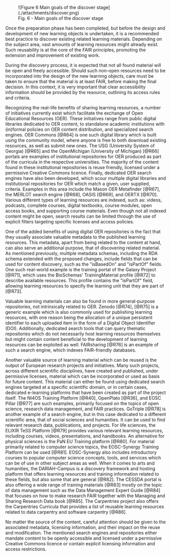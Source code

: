 
<figure markdown>
  ![Figure 6 Main goals of the discover stage](./attachments/discover.png)
  <figcaption>Fig. 6 - Main goals of the discover stage</figcaption>
</figure>


Once the preparation phase has been completed, but before the design and development of new learning objects is undertaken, it is a recommended best practice to discover existing related learning materials. Depending on the subject area, vast amounts of learning resources might already exist. Such reusability is at the core of the FAIR principles, promoting the extension and improvement of existing work.

During the discovery process, it is expected that not all found material will be open and freely accessible. Should such non-open resources need to be incorporated into the design of the new learning objects, care must be taken to ensure that the material is at least FAIR, before making the final decision. In this context, it is very important that clear accessibility information should be provided by the resource, outlining its access rules and criteria. 

Recognizing the real-life benefits of sharing learning resources, a number of initiatives currently exist which facilitate the exchange of Open Educational Resources (OER). These initiatives range from public digital libraries dedicated to OER content, to standalone academic institutions with (in)formal policies on OER content distribution, and specialized search engines. OER Commons [@R64] is one such digital library which is built using the community model, where anyone is free to both download existing resources, as well as submit new ones. The USG (University System of Georgia) [@R65] and the OpenMichigan (University of Michigan) [@R66] portals are examples of institutional repositories for OER produced as part of the curricula in the respective universities. The majority of the content found in these institutional repositories is reuse friendly, licensed under a permissive Creative Commons licence. Finally, dedicated OER search engines have also been developed, which scour multiple digital libraries and institutional repositories for OER which match a given, user supplied, criteria. Examples in this area include the Mason OER Metafinder [@R67], the MERLOT search engine [@R68], OASIS [@R69], and OERTX [@R70]. Various different types of learning resources are indexed, such as: videos, podcasts, complete courses, digital textbooks, course modules, open access books, and supporting course materials. Even though not all indexed content might be open, search results can be limited through the use of explicit filters targeting specific licenses and access policies.

One of the added benefits of using digital OER repositories is the fact that they usually associate valuable metadata to the published learning resources. This metadata, apart from being related to the content at hand, can also serve an additional purpose, that of discovering related material. As mentioned previously, multiple metadata schemas, including the RDA schema extended with the proposed changes, include fields that can be used for content discovery, such as the "isBasedOn" and "isPartOf" fields. One such real-world example is the training portal of the Galaxy Project [@R71], which uses the BioSchemas' TrainingMaterial profile [@R72] to describe available resources. This profile contains the "isPartOf" field, allowing learning resources to specify the learning unit that they are part of [@R73].

Valuable learning materials can also be found in more general-purpose repositories, not intrinsically related to OER. Zenodo [@R74], [@R75] is a generic example which is also commonly used for publishing learning resources, with one reason being the allocation of a unique persistent identifier to each uploaded item in the form of a Digital Object Identifier (DOI). Additionally, dedicated search tools that can query thematic repositories which do not necessarily host learning resources themselves but might contain content beneficial to the development of learning resources can be exploited as well. FAIRsharing [@R76] is an example of such a search engine, which indexes FAIR-friendly databases.

Another valuable source of learning material which can be reused is the output of European research projects and initiatives. Many such projects, across different scientific disciplines, have created and published, under permissive licenses, material which can be incorporated or used as basis for future content. This material can either be found using dedicated search engines targeted at a specific scientific domain, or in certain cases, dedicated e-learning platforms that have been created as part of the project itself. The NI4OS Training Platform [@R40], OpenPlato [@R36], and EOSC Pillar [@R77] are such examples, primarily focused on the topics of open science, research data management, and FAIR practices. GoTriple [@R78] is another example of a search engine, but in this case dedicated to a different scientific area, that of social sciences and humanities. It can be used to find relevant research data, publications, and projects. For life sciences, the ELIXIR TeSS Platform [@R79] provides various relevant learning resources, including courses, videos, presentations, and handbooks. An alternative for physical sciences is the PaN EU Training platform [@R80]. For material primarily related to computer science topics, the EOSC-Synergy Training Platform can be used [@R81]. EOSC-Synergy also includes introductory courses to popular computer science concepts, tools, and services which can be of use in other subject areas as well. When it comes to arts and humanities, the DARIAH-Campus is a discovery framework and hosting platform that offers learning resources and training information related to these fields, but also some that are general [@R82]. The CESSDA portal is also offering a wide range of training materials [@R83] mostly on the topic of data management such as the Data Management Expert Guide [@R84] that focuses on how to make research FAIR together with the Managing and Sharing Research Data book [@R85]. The Carpentries project also offers the Carpentries Curricula that provides a list of reusable learning resources related to data carpentry and software carpentry [@R86]. 

No matter the source of the content, careful attention should be given to the associated metadata, licensing information, and their impact on the reuse and modification. The mentioned search engines and repositories either mandate content to be openly accessible and licensed under a permissive Creative Commons licence or contain explicit licensing information and access restrictions.
